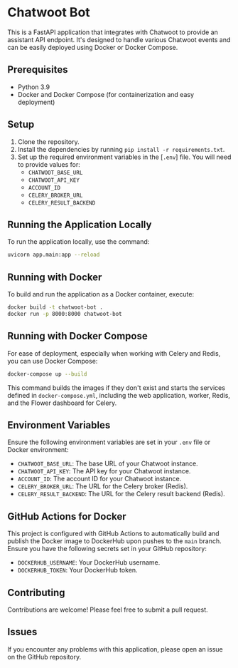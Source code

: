 # Chatwoot Bot

This is a FastAPI application that integrates with Chatwoot to provide an assistant API endpoint. It's designed to handle various Chatwoot events and can be easily deployed using Docker or Docker Compose.

## Prerequisites

- Python 3.9
- Docker and Docker Compose (for containerization and easy deployment)

## Setup

1. Clone the repository.
2. Install the dependencies by running `pip install -r requirements.txt`.
3. Set up the required environment variables in the [`.env`] file. You will need to provide values for:
   - `CHATWOOT_BASE_URL`
   - `CHATWOOT_API_KEY`
   - `ACCOUNT_ID`
   - `CELERY_BROKER_URL`
   - `CELERY_RESULT_BACKEND`

## Running the Application Locally

To run the application locally, use the command:

```sh
uvicorn app.main:app --reload
```

## Running with Docker

To build and run the application as a Docker container, execute:

```sh
docker build -t chatwoot-bot .
docker run -p 8000:8000 chatwoot-bot
```

## Running with Docker Compose

For ease of deployment, especially when working with Celery and Redis, you can use Docker Compose:

```sh
docker-compose up --build
```

This command builds the images if they don't exist and starts the services defined in `docker-compose.yml`, including the web application, worker, Redis, and the Flower dashboard for Celery.

## Environment Variables

Ensure the following environment variables are set in your `.env` file or Docker environment:

- `CHATWOOT_BASE_URL`: The base URL of your Chatwoot instance.
- `CHATWOOT_API_KEY`: The API key for your Chatwoot instance.
- `ACCOUNT_ID`: The account ID for your Chatwoot instance.
- `CELERY_BROKER_URL`: The URL for the Celery broker (Redis).
- `CELERY_RESULT_BACKEND`: The URL for the Celery result backend (Redis).

## GitHub Actions for Docker

This project is configured with GitHub Actions to automatically build and publish the Docker image to DockerHub upon pushes to the `main` branch. Ensure you have the following secrets set in your GitHub repository:

- `DOCKERHUB_USERNAME`: Your DockerHub username.
- `DOCKERHUB_TOKEN`: Your DockerHub token.

## Contributing

Contributions are welcome! Please feel free to submit a pull request.

## Issues

If you encounter any problems with this application, please open an issue on the GitHub repository.